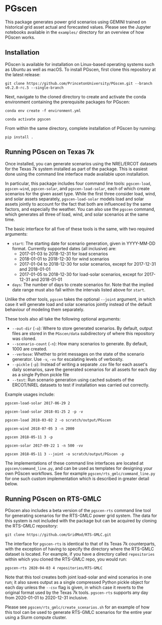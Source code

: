 # PGscen #

This package generates power grid scenarios using GEMINI trained on historical grid asset actual and forecasted values.
Please see the Jupyter notebooks available in the `examples/` directory for an overview of how PGscen works.


## Installation ##

PGscen is available for installation on Linux-based operating systems such as Ubuntu as well as macOS. To install
PGscen, first clone this repository at the latest release:

```git clone https://github.com/PrincetonUniversity/PGscen.git --branch v0.2.0-rc.5 --single-branch```

Next, navigate to the cloned directory to create and activate the conda environment containing the prerequisite
packages for PGscen:

```conda env create -f environment.yml```

```conda activate pgscen```

From within the same directory, complete installation of PGscen by running:

```pip install .```


## Running PGscen on Texas 7k ##

Once installed, you can generate scenarios using the NREL/ERCOT datasets for the Texas 7k system installed as part of
the package. This is easiest done using the command line interface made available upon installation.

In particular, this package includes four command line tools: `pgscen-load`, `pgscen-wind`, `pgscen-solar`, and
`pgscen-load-solar`, each of which create scenarios for the given asset type. While the first three consider load, wind,
and solar assets separately, `pgscen-load-solar` models load and solar assets jointly to account for the fact that both
are influenced by the same factors, and especially the weather. You can also use the `pgscen` command, which generates
all three of load, wind, and solar scenarios at the same time.

The basic interface for all five of these tools is the same, with two required arguments:
 - `start`: The starting date for scenario generation, given in YYYY-MM-DD format. Currently supported dates (all 
            inclusive) are:
   - 2017-01-03 to 2018-12-31 for load scenarios
   - 2018-01-01 to 2018-12-30 for wind scenarios
   - 2017-01-04 to 2018-12-30 for solar scenarios, except for 2017-12-31 and 2018-01-01
   - 2017-01-05 to 2018-12-30 for load-solar scenarios, except for 2017-12-31 and 2018-01-01
 - `days`: The number of days to create scenarios for. Note that the implied date range must also fall within the
           intervals listed above for `start`.

Unlike the other tools, `pgscen` takes the optional `--joint` argument, in which case it will generate load and solar
scenarios jointly instead of the default behaviour of modeling them separately.

These tools also all take the following optional arguments:
 - `--out-dir` (`-o`): Where to store generated scenarios. By default, output files are stored in the `PGscen/data`
                       subdirectory of where this repository was cloned.
 - `--scenario-count` (`-n`): How many scenarios to generate. By default, 1000 are created.
 - `--verbose`: Whether to print messages on the state of the scenario generator. Use `-v`, `-vv` for escalating levels
                of verbosity.
 - `--pickle` (`-p`): Instead of writing a separate .csv file for each asset's daily scenarios, save the generated
                      scenarios for all assets for each day as a single Python pickle file
 - `--test`: Run scenario generation using cached subsets of the ERCOT/NREL datasets to test if installation was carried
             out correctly.

Example usages include:

`pgscen-load-solar 2017-06-29 2`

`pgscen-load-solar 2018-01-25 2 -p -v`

`pgscen-load 2018-03-02 2 -o scratch/output/PGscen`

`pgscen-wind 2018-07-05 3 -n 2000`

`pgscen 2018-05-11 3 -p`

`pgscen-solar 2017-09-22 1 -n 500 -vv`

`pgscen 2018-05-11 3 --joint -o scratch/output/PGscen -p`

The implementations of these command line interfaces are located at `pgscen/command_line.py`, and can be used as
templates for designing your own PGscen workflows. See for example `pgscen/rts_gmlc/command_line.py` for one such custom
implementation which is described in greater detail below.


## Running PGscen on RTS-GMLC ##

PGscen also includes a beta version of the `pgscen-rts` command line tool for generating scenarios for the RTS-GMLC
power grid system. The data for this system is not included with the package but can be acquired by cloning the RTS-GMLC
repository:

```git clone https://github.com/GridMod/RTS-GMLC.git```

The interface for `pgscen-rts` is identical to that of its Texas 7k counterparts, with the exception of having to
specify the directory where the RTS-GMLC dataset is located. For example, if you have a directory called `repositories`
within which you cloned the RTS-GMLC repo, you would run:

`pgscen-rts 2020-04-03 4 repositories/RTS-GMLC`

Note that this tool creates both joint load-solar and wind scenarios in one run; it also saves output as a single
compressed Python pickle object for each day unless the `--csv` flag is given, in which case it reverts to the original
format used by the Texas 7k tools. `pgscen-rts` supports any day from 2020-01-01 to 2020-12-31 inclusive.

Please see `pgscen/rts_gmlc/create_scenarios.sh` for an example of how this tool can be used to generate RTS-GMLC
scenarios for the entire year using a Slurm compute cluster.
